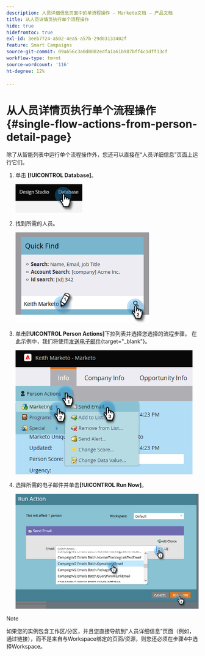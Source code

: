 ```yaml
---
description: 人员详细信息页面中的单流程操作 — Marketo文档 — 产品文档
title: 从人员详情页执行单个流程操作
hide: true
hidefromtoc: true
exl-id: 3eeb7724-a502-4ea5-a57b-29d03133402f
feature: Smart Campaigns
source-git-commit: 09a656c3a0d0002edfa1a61b987bff4c1dff33cf
workflow-type: tm+mt
source-wordcount: '116'
ht-degree: 12%

---
```


# 从人员详情页执行单个流程操作 {#single-flow-actions-from-person-detail-page}

除了从智能列表中运行单个流程操作外，您还可以直接在“人员详细信息”页面上运行它们。

1. 单击 **[!UICONTROL Database]**。

   ![](assets/single-flow-actions-from-person-detail-page-1.png)

1. 找到所需的人员。

   ![](assets/single-flow-actions-from-person-detail-page-2.png)

1. 单击&#x200B;**[!UICONTROL Person Actions]**&#x200B;下拉列表并选择您选择的流程步骤。 在此示例中，我们将使用[发送电子邮件](/help/marketo/product-docs/core-marketo-concepts/smart-campaigns/flow-actions/send-email.md){target="_blank"}。

   ![](assets/single-flow-actions-from-person-detail-page-3.png)

1. 选择所需的电子邮件并单击&#x200B;**[!UICONTROL Run Now]**。

   ![](assets/single-flow-actions-from-person-detail-page-4.png)

>[!NOTE]
>
>如果您的实例包含工作区/分区，并且您直接导航到“人员详细信息”页面（例如，通过链接），而不是来自与Workspace绑定的页面/资源，则您还必须在步骤4中选择Workspace。
